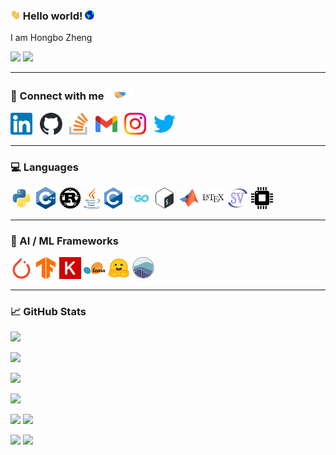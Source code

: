 ### <img src="assets/hi.gif" width="16px"> Hello world!&nbsp;<img src="assets/earth.gif" width="15px">

I am Hongbo Zheng

![](https://img.shields.io/github/followers/hongbozheng?label=Follow&style=social)
![](https://img.shields.io/badge/last_updated-May.12.2025-informational)

---

### 🤝 Connect with me <img src="assets/handshake.gif" height="20px">

[<img src="assets/linkedin.svg" alt="linkedin logo" height="35">](https://www.linkedin.com/in/hongbo-zheng-b088581b6/)&nbsp;&nbsp;
[<img src="assets/github.svg" alt="github logo" height="35">](https://github.com/hongbozheng)&nbsp;&nbsp;
[<img src="assets/stackoverflow.svg" alt="stackoverflow logo" height="35">]()&nbsp;&nbsp;
[<img src="assets/gmail.svg" alt="gmail logo" height="35">](mailto:hongbozheng1003@gmail.com)&nbsp;&nbsp;
[<img src="assets/instagram.svg" alt="instagram logo" height="35">]()&nbsp;&nbsp;
[<img src="assets/twitter.svg" alt="twitter logo" height="35">]()&nbsp;&nbsp;

---

### 💻 Languages

[//]: # (https://github.com/alexandresanlim/Badges4-README.md-Profile)

<p align="left">
  <img src="assets/python.svg" alt="Python" height="35"/>
  <img src="assets/cpp.svg" alt="C++" height="35"/>
  <img src="assets/rust.svg" alt="Rust" height="35"/>
  <img src="assets/java.svg" alt="Java" height="35"/>
  <img src="assets/c.svg" alt="C" height="35"/>
  <img src="assets/go.svg" alt="Go" height="35"/>
  <img src="assets/bash.svg" alt="Bash" height="35"/>
  <img src="assets/matlab.svg" alt="MATLAB" height="35"/>
  <img src="assets/latex.svg" alt="LaTeX" height="35"/>
  <img src="assets/systemverilog.svg" alt="SystemVerilog" height="35"/>
  <img src="assets/vhdl.svg" alt="VHDL" height="35"/>
</p>

---

### 🧠 AI / ML Frameworks

<p align="left">
  <img src="assets/pytorch.svg" alt="PyTorch" height="35"/>
  <img src="assets/tensorflow.svg" alt="TensorFlow" height="35"/>
  <img src="assets/keras.svg" alt="Keras" height="35"/>
  <img src="assets/scikit-learn.svg" alt="Scikit-learn" height="35"/>
  <img src="assets/huggingface.svg" alt="Hugging Face" height="35"/>
  <img src="assets/seaborn.svg" alt="Seaborn" height="35"/>
</p>

---

### 📈 GitHub Stats

[//]: # (https://github.com/anuraghazra/github-readme-stats/tree/master)
![](https://github-readme-stats-hongbozhengs-projects.vercel.app/api?username=hongbozheng&show_icons=true&include_all_commits=true&title_color=FFC0CB&text_color=00FFFF&icon_color=FFA500&bg_color=000000)

![](https://github-readme-stats-hongbozhengs-projects.vercel.app/api/top-langs/?username=hongbozheng&layout=compact&card_width=330&title_color=FFC0CB&text_color=00FFFF&icon_color=FFA500&bg_color=000000)

[//]: # (https://github.com/DenverCoder1/github-readme-streak-stats/tree/main)
[![](https://github-readme-streak-stats-hongbozhengs-projects.vercel.app?user=hongbozheng&background=000000&ring=FFC0CB&fire=FFA500&currStreakNum=00FFFF&sideNums=00FFFF&currStreakLabel=FFA500&sideLabels=FFA500&dates=FFC0CB&date_format=M-j[%2C%20Y])](https://git.io/streak-stats)

[//]: # (https://github.com/vn7n24fzkq/github-profile-summary-cards)
![](https://github-profile-summary-cards-hongbozhengs-projects.vercel.app/api/cards/profile-details?username=hongbozheng&theme=omni)

![](http://github-profile-summary-cards-hongbozhengs-projects.vercel.app/api/cards/repos-per-language?username=hongbozheng&theme=omni&exclude="")
![](http://github-profile-summary-cards-hongbozhengs-projects.vercel.app/api/cards/most-commit-language?username=hongbozheng&theme=omni&exclude="")

![](http://github-profile-summary-cards-lime.vercel.app/api/cards/stats?username=hongbozheng&theme=omni)
![](http://github-profile-summary-cards-hongbozhengs-projects.vercel.app/api/cards/productive-time?username=hongbozheng&theme=omni&utcOffset=-6)
